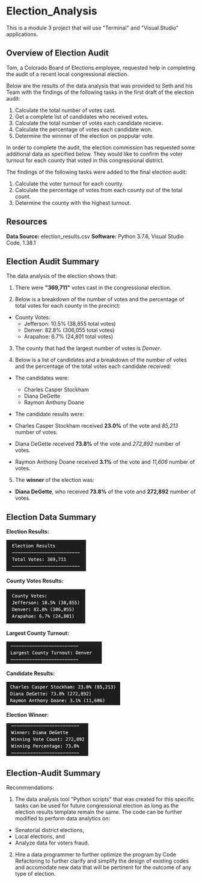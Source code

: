 # Election_Analysis
This is a module 3 project that will use "Terminal" and "Visual Studio" applications.

## Overview of Election Audit

Tom, a Colorado Board of Elections employee, requested help in completing the audit of a recent local congressional election.
  
Below are the results of the data analysis that was provided to Seth and his Team with the findings of the following tasks in the first draft of the election audit:
  
1. Calculate the total number of votes cast.
2. Get a complete list of candidates who received votes.
3. Calculate the total number of votes each candidate recieve.
4. Calculate the percentage of votes each candidate won.
5. Determine the winnner of the election on poppular vote.
  
In order to complete the audit, the election commission has requested some additional data as specified below. They would like to confirm the voter turnout for each county that voted in this congressional district.
  
The findings of the following tasks were added to the final election audit:

1. Calculate the voter turnout for each county.
2. Calculate the percentage of votes from each county out of the total count.
3. Determine the county with the highest turnout.

## Resources

**Data Source:** election_results.csv
**Software:** Python 3.7.6, Visual Studio Code, 1.38.1

## Election Audit Summary

The data analysis of the election shows that:

1. There were **"369,711"** votes cast in the congressional election.

2. Below is a breakdown of the number of votes and the percentage of total votes for each county in the precinct:

- County Votes:
  - Jefferson: 10.5% (38,855 total votes)
  - Denver: 82.8% (306,055 total votes)
  - Arapahoe: 6.7% (24,801 total votes)

3. The county that had the largest number of votes is *Denver*.

4. Below is a list of candidates and a breakdown of the number of votes and the percentage of the total votes each candidate received:

- The candidates were:
  - Charles Casper Stockham
  - Diana DeGette
  - Raymon Anthony Doane
  
 - The candidate results were:
  - Charles Casper Stockham received **23.0%** of the vote and *85,213* number of votes.
  - Diana  DeGette received **73.8%** of the vote and *272,892* number of votes.
  - Raymon Anthony Doane received **3.1%** of the vote and *11,606* number of votes.
  
 5. The **winner** of the election was:
 
  - **Diana DeGette**, who received **73.8%** of the vote and **272,892** number of votes.
  
 ## Election Data Summary
   
  **Election Results:**
  
  ![](./Resources/Election_Results.png)
  
  **County Votes Results:**
  
  ![](./Resources/County_Votes_Results.png)
  
  **Largest County Turnout:** 
  
  ![](./Resources/Largest_County_Turnout.png)
  
  **Candidate Results:**
  
  ![](./Resources/Candidate_Results.png)
  
  **Election Winner:**
  
  ![](./Resources/Election_Winner.png)
 
## Election-Audit Summary

Recommendations:

1. The data analysis tool "Python scripts" that was created for this specific tasks can be used for future congressional election as long as the election results template remain the same. The code can be further modified to perform data analytics on:
- Senatorial district elections,
- Local elections, and
- Analyze data for voters fraud.

2. Hire a data programmer to further optimize the program by Code Refactoring to further clarify and simplify the design of existing codes and accomodate new data that will be pertinent for the outcome of any type of election. 
